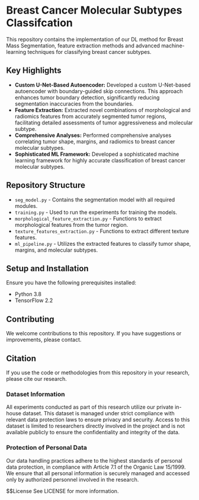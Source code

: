 # Breast Cancer Molecular Subtypes Classifcation

 This repository contains the implementation of our DL method for Breast Mass Segmentation, feature extraction methods and advanced machine-learning techniques for classifying breast cancer subtypes.

## Key Highlights

- **Custom U-Net-Based Autoencoder:** Developed a custom U-Net-based autoencoder with boundary-guided skip connections. This approach enhances tumor boundary detection, significantly reducing segmentation inaccuracies from the boundaries.
- **Feature Extraction:** Extracted novel combinations of morphological and radiomics features from accurately segmented tumor regions, facilitating detailed assessments of tumor aggressiveness and molecular subtype.
- **Comprehensive Analyses:** Performed comprehensive analyses correlating tumor shape, margins, and radiomics to breast cancer molecular subtypes.
- **Sophisticated ML Framework:** Developed a sophisticated machine learning framework for highly accurate classification of breast cancer molecular subtypes.

## Repository Structure

- `seg_model.py` - Contains the segmentation model with all required modules.
- `training.py` - Used to run the experiments for training the models.
- `morphological_feature_extraction.py` - Functions to extract morphological features from the tumor region.
- `texture_features_extraction.py` - Functions to extract different texture features.
- `ml_pipeline.py` - Utilizes the extracted features to classify tumor shape, margins, and molecular subtypes.

## Setup and Installation

Ensure you have the following prerequisites installed:
- Python 3.8
- TensorFlow 2.2

## Contributing
We welcome contributions to this repository. If you have suggestions or improvements, please contact.

## Citation
If you use the code or methodologies from this repository in your research, please cite our research.

### Dataset Information

All experiments conducted as part of this research utilize our private in-house dataset. This dataset is managed under strict compliance with relevant data protection laws to ensure privacy and security. Access to this dataset is limited to researchers directly involved in the project and is not available publicly to ensure the confidentiality and integrity of the data.


### Protection of Personal Data
Our data handling practices adhere to the highest standards of personal data protection, in compliance with Article 7.1 of the Organic Law 15/1999. We ensure that all personal information is securely managed and accessed only by authorized personnel involved in the research.

$$License
See LICENSE for more information.
